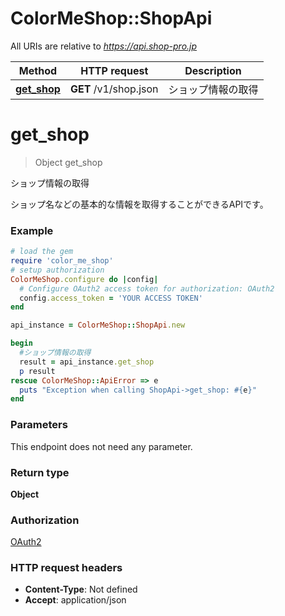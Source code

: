 # ColorMeShop::ShopApi

All URIs are relative to *https://api.shop-pro.jp*

Method | HTTP request | Description
------------- | ------------- | -------------
[**get_shop**](ShopApi.md#get_shop) | **GET** /v1/shop.json | ショップ情報の取得


# **get_shop**
> Object get_shop

ショップ情報の取得

ショップ名などの基本的な情報を取得することができるAPIです。 

### Example
```ruby
# load the gem
require 'color_me_shop'
# setup authorization
ColorMeShop.configure do |config|
  # Configure OAuth2 access token for authorization: OAuth2
  config.access_token = 'YOUR ACCESS TOKEN'
end

api_instance = ColorMeShop::ShopApi.new

begin
  #ショップ情報の取得
  result = api_instance.get_shop
  p result
rescue ColorMeShop::ApiError => e
  puts "Exception when calling ShopApi->get_shop: #{e}"
end
```

### Parameters
This endpoint does not need any parameter.

### Return type

**Object**

### Authorization

[OAuth2](../README.md#OAuth2)

### HTTP request headers

 - **Content-Type**: Not defined
 - **Accept**: application/json



